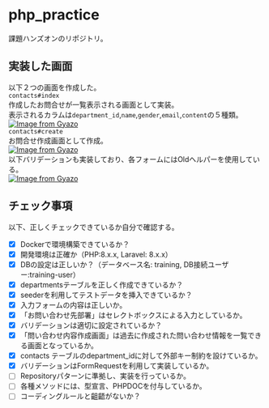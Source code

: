 # php_practice
課題ハンズオンのリポジトリ。

## 実装した画面
以下２つの画面を作成した。<br />
`contacts#index`<br />
作成したお問合せが一覧表示される画面として実装。<br />
表示されるカラムは`department_id`,`name`,`gender`,`email`,`content`の５種類。<br />
[![Image from Gyazo](https://i.gyazo.com/a150a0eda66a794e733b790287b04453.png)](https://gyazo.com/a150a0eda66a794e733b790287b04453) <br />
`contacts#create`<br />
お問合せ作成画面として作成。<br />
[![Image from Gyazo](https://i.gyazo.com/ce93d225b94df606c7d6f9d6b0d5d7b2.png)](https://gyazo.com/ce93d225b94df606c7d6f9d6b0d5d7b2) <br />
以下バリデーションも実装しており、各フォームにはOldヘルパーを使用している。<br />
[![Image from Gyazo](https://i.gyazo.com/df391058f838d5f9812ca0367df613b2.png)](https://gyazo.com/df391058f838d5f9812ca0367df613b2) <br />

## チェック事項
以下、正しくチェックできているか自分で確認する。
- [x] Dockerで環境構築できているか？ 
- [x] 開発環境は正確か（PHP:8.x.x, Laravel: 8.x.x） 
- [x] DBの設定は正しいか？（データベース名: training, DB接続ユーザー:training-user）
- [x] departmentsテーブルを正しく作成できているか？ 
- [x] seederを利用してテストデータを挿入できているか？
- [x] 入力フォームの内容は正しいか。
- [x] 「お問い合わせ先部署」はセレクトボックスによる入力としているか。
- [x] バリデーションは適切に設定されているか？
- [x] 「問い合わせ内容作成画面」は過去に作成された問い合わせ情報を一覧できる画面となっているか。
- [x] contacts テーブルのdepartment_idに対して外部キー制約を設けているか。
- [x] バリデーションはFormRequestを利用して実装しているか。 
- [ ] Repositoryパターンに準拠し、実装を行っているか。 
- [ ] 各種メソッドには、型宣言、PHPDOCを付与しているか。
- [ ] コーディングルールと齟齬がないか？
